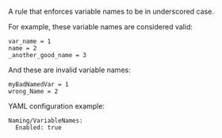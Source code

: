A rule that enforces variable names to be in underscored case.

For example, these variable names are considered valid:

```
var_name = 1
name = 2
_another_good_name = 3
```

And these are invalid variable names:

```
myBadNamedVar = 1
wrong_Name = 2
```

YAML configuration example:

```
Naming/VariableNames:
  Enabled: true
```
